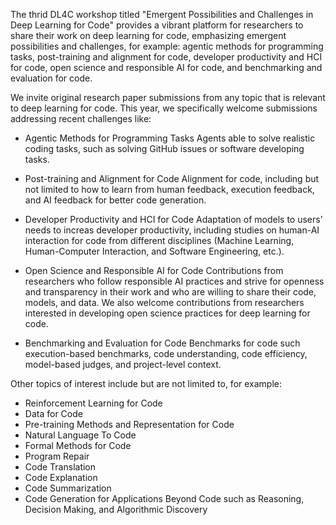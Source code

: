 The thrid DL4C workshop titled "Emergent Possibilities and Challenges in Deep Learning for Code" provides a vibrant platform for researchers to share their work on deep learning for code, emphasizing emergent possibilities and challenges, for example: agentic methods for programming tasks, post-training and alignment for code, developer productivity and HCI for code, open science and responsible AI for code, and benchmarking and evaluation for code.

We invite original research paper submissions from any topic that is relevant to deep learning for code. This year, we specifically welcome submissions addressing recent challenges like:

- Agentic Methods for Programming Tasks Agents able to solve realistic coding tasks, such as solving GitHub issues or software developing tasks.

- Post-training and Alignment for Code Alignment for code, including but not limited to how to learn from human feedback, execution feedback, and AI feedback for better code generation.

- Developer Productivity and HCI for Code Adaptation of models to users’ needs to increas developer productivity, including studies on human-AI interaction for code from different disciplines (Machine Learning, Human-Computer Interaction, and Software Engineering, etc.).

- Open Science and Responsible AI for Code Contributions from researchers who follow responsible AI practices and strive for openness and transparency in their work and who are willing to share their code, models, and data. We also welcome contributions from researchers interested in developing open science practices for deep learning for code.

- Benchmarking and Evaluation for Code Benchmarks for code such execution-based benchmarks, code understanding, code efficiency, model-based judges, and project-level context.

Other topics of interest include but are not limited to, for example:

- Reinforcement Learning for Code
- Data for Code
- Pre-training Methods and Representation for Code
- Natural Language To Code
- Formal Methods for Code
- Program Repair
- Code Translation
- Code Explanation
- Code Summarization
- Code Generation for Applications Beyond Code such as Reasoning, Decision Making, and Algorithmic Discovery
